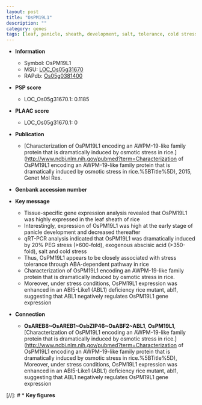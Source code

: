 ```yaml
---
layout: post
title: "OsPM19L1"
description: ""
category: genes
tags: [leaf, panicle, sheath, development, salt, tolerance, cold stress, stress, abscisic acid, stress tolerance]
---
```


* **Information**  
    + Symbol: OsPM19L1  
    + MSU: [LOC_Os05g31670](http://rice.plantbiology.msu.edu/cgi-bin/ORF_infopage.cgi?orf=LOC_Os05g31670)  
    + RAPdb: [Os05g0381400](http://rapdb.dna.affrc.go.jp/viewer/gbrowse_details/irgsp1?name=Os05g0381400)  

* **PSP score**  
    + LOC_Os05g31670.1: 0.1185 

* **PLAAC score**  
    + LOC_Os05g31670.1: 0 

* **Publication**  
    + [Characterization of OsPM19L1 encoding an AWPM-19-like family protein that is dramatically induced by osmotic stress in rice.](http://www.ncbi.nlm.nih.gov/pubmed?term=Characterization of OsPM19L1 encoding an AWPM-19-like family protein that is dramatically induced by osmotic stress in rice.%5BTitle%5D), 2015, Genet Mol Res.

* **Genbank accession number**  

* **Key message**  
    + Tissue-specific gene expression analysis revealed that OsPM19L1 was highly expressed in the leaf sheath of rice
    + Interestingly, expression of OsPM19L1 was high at the early stage of panicle development and decreased thereafter
    + qRT-PCR analysis indicated that OsPM19L1 was dramatically induced by 20% PEG stress (&gt;600-fold), exogenous abscisic acid (&gt;350-fold), salt and cold stress
    + Thus, OsPM19L1 appears to be closely associated with stress tolerance through ABA-dependent pathway in rice
    + Characterization of OsPM19L1 encoding an AWPM-19-like family protein that is dramatically induced by osmotic stress in rice.
    + Moreover, under stress conditions, OsPM19L1 expression was enhanced in an ABI5-Like1 (ABL1) deficiency rice mutant, abl1, suggesting that ABL1 negatively regulates OsPM19L1 gene expression

* **Connection**  
    + __OsAREB8~OsAREB1~OsbZIP46~OsABF2~ABL1__, __OsPM19L1__, [Characterization of OsPM19L1 encoding an AWPM-19-like family protein that is dramatically induced by osmotic stress in rice.](http://www.ncbi.nlm.nih.gov/pubmed?term=Characterization of OsPM19L1 encoding an AWPM-19-like family protein that is dramatically induced by osmotic stress in rice.%5BTitle%5D), Moreover, under stress conditions, OsPM19L1 expression was enhanced in an ABI5-Like1 (ABL1) deficiency rice mutant, abl1, suggesting that ABL1 negatively regulates OsPM19L1 gene expression

[//]: # * **Key figures**  


